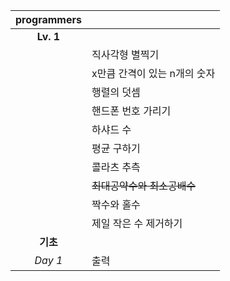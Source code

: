 |programmers||
|:---:|---|
|**Lv. 1**||
||직사각형 별찍기|
||x만큼 간격이 있는 n개의 숫자|
||행렬의 덧셈|
||핸드폰 번호 가리기|
||하샤드 수|
||평균 구하기|
||콜라츠 추측|
||~~최대공약수와 최소공배수~~|
||짝수와 홀수|
||제일 작은 수 제거하기|
|**기초**||
|*Day 1*|출력|
